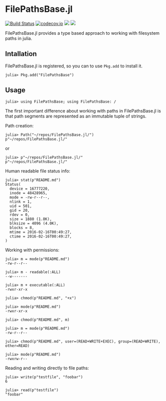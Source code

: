 # FilePathsBase.jl

[![Build Status](https://travis-ci.com/rofinn/FilePathsBase.jl.svg?branch=master)](https://travis-ci.com/rofinn/FilePathsBase.jl)
[![codecov.io](https://codecov.io/github/rofinn/FilePathsBase.jl/coverage.svg?branch=master)](https://codecov.io/rofinn/FilePathsBase.jl?branch=master)
[![](https://img.shields.io/badge/docs-stable-blue.svg)](https://rofinn.github.io/FilePathsBase.jl/stable)
[![](https://img.shields.io/badge/docs-dev-blue.svg)](https://rofinn.github.io/FilePathsBase.jl/dev)

FilePathsBase.jl provides a type based approach to working with filesystem paths in julia.

## Intallation
FilePathsBase.jl is registered, so you can to use `Pkg.add` to install it.
```julia-repl
julia> Pkg.add("FilePathsBase")
```

## Usage
```julia-repl
julia> using FilePathsBase; using FilePathsBase: /
```

The first important difference about working with paths in FilePathsBase.jl is that path
segments are represented as an immutable tuple of strings.

Path creation:
```julia-repl
julia> Path("~/repos/FilePathsBase.jl/")
p"~/repos/FilePathsBase.jl/"
```
or
```julia-repl
julia> p"~/repos/FilePathsBase.jl/"
p"~/repos/FilePathsBase.jl/"
```

Human readable file status info:
```julia-repl
julia> stat(p"README.md")
Status(
  device = 16777220,
  inode = 48428965,
  mode = -rw-r--r--,
  nlink = 1,
  uid = 501,
  gid = 20,
  rdev = 0,
  size = 1880 (1.8K),
  blksize = 4096 (4.0K),
  blocks = 8,
  mtime = 2016-02-16T00:49:27,
  ctime = 2016-02-16T00:49:27,
)
```

Working with permissions:
```julia-repl
julia> m = mode(p"README.md")
-rw-r--r--

julia> m - readable(:ALL)
--w-------

julia> m + executable(:ALL)
-rwxr-xr-x

julia> chmod(p"README.md", "+x")

julia> mode(p"README.md")
-rwxr-xr-x

julia> chmod(p"README.md", m)

julia> m = mode(p"README.md")
-rw-r--r--

julia> chmod(p"README.md", user=(READ+WRITE+EXEC), group=(READ+WRITE), other=READ)

julia> mode(p"README.md")
-rwxrw-r--

```

Reading and writing directly to file paths:
```julia-repl
julia> write(p"testfile", "foobar")
6

julia> read(p"testfile")
"foobar"
```
